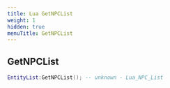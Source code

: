 ```yaml
---
title: Lua GetNPCList
weight: 1
hidden: true
menuTitle: GetNPCList
---
```

## GetNPCList
```lua
EntityList:GetNPCList(); -- unknown - Lua_NPC_List
```